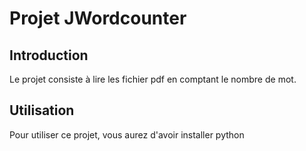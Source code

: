 # Projet JWordcounter

## Introduction
Le projet consiste à lire les fichier pdf en comptant le nombre de mot.

## Utilisation

Pour utiliser ce projet, vous aurez d'avoir installer python



